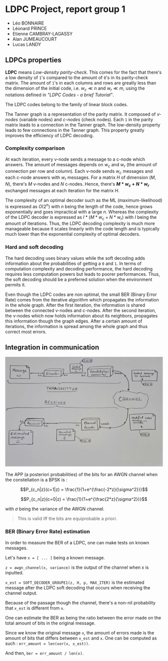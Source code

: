 # LDPC Project, report group 1

- Léo BONNAIRE
- Léonard PRINCE
- Etienne CAMBRAY-LAGASSY
- Alan JUMEAUCOURT
- Lucas LANDY

## LDPCs properties

**LDPC** means *Low-density parity-check*. This comes for the fact that there's a low density of `1`'s compared to the amount of `0`'s in its parity-check matrix.
The amount of `1`'s in each columns and rows are greatly less than the dimension of the initial code, i.e. $w_c \ll n$ and $w_r \ll m$, using the notations defined in *"LDPC Codes - a brief Tutorial"*.

The LDPC codes belong to the family of linear block codes.

The Tanner graph is a representation of the parity matrix. It composed of *v-nodes* (variable nodes) and *c-nodes* (check nodes). Each `1` in the parity matrix leads to a connection in the Tanner graph. The low-density property leads to few connections in the Tanner graph. This property greatly improves the efficiency of LDPC decoding.

### Complexity comparison

At each iteration, every v-node sends a message to a c-node which answers. The amount of messages depends on $w_c$ and $w_r$ (the amount of connection per row and column).
Each v-node sends $w_c$ messages and each c-node answers with $w_r$ messages. For a matrix $H$ of dimension $(M,N)$, there's $M$ v-nodes and $N$ c-nodes.
Hence, there's **$M * w_c + N * w_r$** exchanged messages at each iteration for the matrix $H$.

The complexity of an optimal decoder such as the ML (maximum-likelihood) is expressed as $O(2^n)$ with $n$ being the length of the code, hence grows exponentially and goes impractical with a large $n$.
Whereas the complexity of the LDPC decoder is expressed as $I * (M * w_c + N * w_r)$ with $I$ being the amount of iterations. 
Thus, the LDPC decoding complexity is much more manageable because it scales linearly with the code length and is typically much lower than the exponential complexity of optimal decoders.

### Hard and soft decoding

The hard decoding uses binary values while the soft decoding adds information about the probabilities of getting a `0` and `1`. In terms of computation complexity and decoding performance, the hard decoding requires less computation powers but leads to poorer performances. Thus, the soft decoding should be a preferred solution when the environment permits it.

Even though the LDPC codes are non optimal, the small BER (Binary Error Rate) comes from the iterative algorithm which propagates the information in the whole graph.
After the first iteration, the information is shared between the connected v-nodes and c-nodes.
After the second iteration, the v-nodes which now holds information about its neighbors, propagates this information though the graph edges.
After a certain amount of iterations, the information is spread among the whole graph and thus correct most errors.

## Integration in communication 

![](image.png)


The APP (a posteriori probabilities) of the bits for an AWGN channel when the constellation is a BPSK is :

$$P_{c_n|z}(c=1|z) = \frac{1}{1+e^{\frac{-2*z}{\sigma^2}}}$$

$$P_{c_n|z}(c=0|z) = \frac{1}{1+e^{\frac{2*z}{\sigma^2}}}$$

with $\sigma$ being the variance of the AWGN channel.

> This is valid iff the bits are equiprobable a priori.

### BER (Binary Error Rate) estimation

In order to measure the BER of a LDPC, one can make tests on known messages.

Let's have `x = [ ... ]` being a known message.

`z = awgn_channel(x, variance)` is the output of the channel when x is inputted.

`x_est = SOFT_DECODER_GROUPE1(z, H, p, MAX_ITER)` is the estimated message after the LDPC soft decoding that occurs when receiving the channel output.

Because of the passage though the channel, there's a non-nil probability that `x_est` is different from `x`.

One can estimate the BER as being the ratio between the error made on the total amount of bits in the original message.

Since we know the original message `x`, the amount of errors made is the amount of bits that differs between `x_est` and `x`. One can be computed as such : `err_amount = len(xor(x, x_est))`.

And then, `ber = err_amount / len(x)`.
